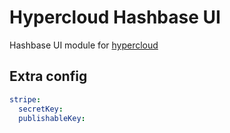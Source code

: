 # Hypercloud Hashbase UI

Hashbase UI module for [hypercloud](https://github.com/datprotocol/hypercloud)

## Extra config

```yaml
stripe:
  secretKey:
  publishableKey:
```